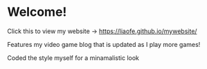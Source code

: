 # Welcome!

Click this to view my website -> https://liaofe.github.io/mywebsite/

Features my video game blog that is updated as I play more games!

Coded the style myself for a minamalistic look

